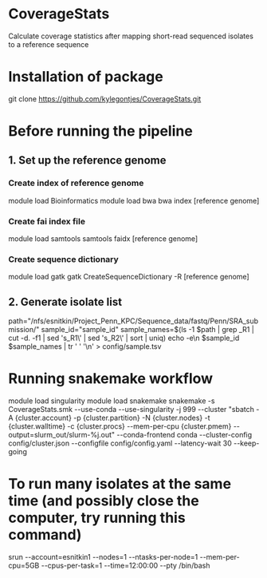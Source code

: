 # CoverageStats
Calculate coverage statistics after mapping short-read sequenced isolates to a reference sequence

# Installation of package
git clone https://github.com/kylegontjes/CoverageStats.git

# Before running the pipeline
## 1. Set up the reference genome  
### Create index of reference genome
module load Bioinformatics
module load bwa
bwa index [reference genome]
### Create fai index file
module load samtools
samtools faidx [reference genome]
### Create sequence dictionary
module load gatk
gatk CreateSequenceDictionary -R [reference genome]
## 2. Generate isolate list
path="/nfs/esnitkin/Project_Penn_KPC/Sequence_data/fastq/Penn/SRA_submission/"
sample_id="sample_id" 
sample_names=$(ls -1 $path | grep _R1 | cut -d. -f1  | sed 's\_R1\\' | sed 's\_R2\\' | sort | uniq)
echo -e\n $sample_id $sample_names | tr ' ' '\n' > config/sample.tsv

# Running snakemake workflow
module load singularity
module load snakemake
snakemake -s CoverageStats.smk --use-conda --use-singularity -j 999 --cluster "sbatch -A {cluster.account} -p {cluster.partition} -N {cluster.nodes} -t {cluster.walltime} -c {cluster.procs} --mem-per-cpu {cluster.pmem} --output=slurm_out/slurm-%j.out" --conda-frontend conda --cluster-config config/cluster.json --configfile config/config.yaml --latency-wait 30 --keep-going 

# To run many isolates at the same time (and possibly close the computer, try running this command)
srun --account=esnitkin1 --nodes=1 --ntasks-per-node=1 --mem-per-cpu=5GB --cpus-per-task=1 --time=12:00:00 --pty /bin/bash